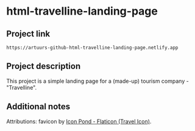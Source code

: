 # html-travelline-landing-page

## Project link
```
https://artuurs-github-html-travelline-landing-page.netlify.app
```

## Project description
This project is a simple landing page for a (made-up) tourism company - "Travelline".

## Additional notes
Attributions: favicon by <a href="https://www.flaticon.com/free-icons/travel" title="travel icons"> Icon Pond - Flaticon (Travel Icon)</a>.

